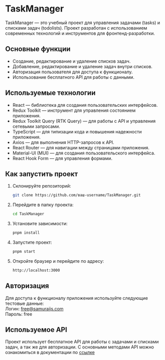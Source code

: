 # TaskManager

TaskManager — это учебный проект для управления задачами (tasks) и списками задач (todolists). Проект разработан с использованием современных технологий и инструментов для фронтенд-разработки.

## Основные функции

- Создание, редактирование и удаление списков задач.
- Добавление, редактирование и удаление задач внутри списков.
- Авторизация пользователя для доступа к функционалу.
- Использование бесплатного API для работы с данными.

## Используемые технологии

- React — библиотека для создания пользовательских интерфейсов.
- Redux Toolkit — инструмент для управления состоянием приложения.
- Redux Toolkit Query (RTK Query) — для работы с API и управления сетевыми запросами.
- TypeScript — для типизации кода и повышения надежности приложения.
- Axios — для выполнения HTTP-запросов к API.
- React Router — для навигации между страницами приложения.
- Material-UI (MUI)  — для создания пользовательского интерфейса.
- React Hook Form — для управления формами.

## Как запустить проект

1. Склонируйте репозиторий:
   ```bash
   git clone https://github.com/ваш-username/TaskManager.git

2. Перейдите в папку проекта:
   ```bash
   cd TaskManager
   
3. Установите зависимости:
   ```bash
   pnpm install
   
4. Запустите проект:
   ```bash
   pnpm start
   
5. Откройте браузер и перейдите по адресу:
   ```bash
   http://localhost:3000

## Авторизация
Для доступа к функционалу приложения используйте следующие тестовые данные:  
Логин: free@samuraijs.com  
Пароль: free  

## Используемое API
Проект использует бесплатное API для работы с задачами и списками задач, а так же для авторизации. С основными методами API можно ознакомиться в документации по [ссылке](https://social-network.samuraijs.com/docs?type=todolist)
